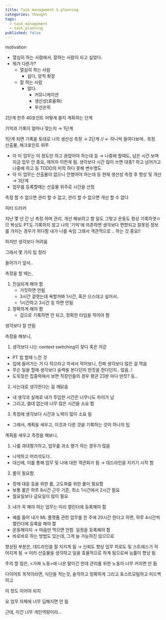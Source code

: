 ```yaml
---
title: Task management & planning
categories: thought
tags:
  - task_management
  - task_planning
published: false
---
```


motivation
- 열심히 하는 사람에서, 잘하는 사람이 되고 싶었다.
- 뭐가 다른가?
	- 열심히 하는 사람
		- 쉽다, 양적 확장
	- 잘 하는 사람
		- 많다.
			- 커뮤니케이션
			- 생산성(효율화)
			- 우선순위




2단계 
한주 40포인트
어떻게 쓸지 계획하는 단계


기억과 기록이 얼마나 맞는지 → 1단계

1단계 되면
기록을 토대로 나의 생산성 측정 → 2단계 // ← 하나씩 들여다보며.. 측정. 산출물, 체크포인트 위주
- 아 이 업무는 이 정도만 하고 끊었어야 하는데 등 → 나중에 할때도, 남은 시간 보며 지금 업무 안 중요, 제끼자 이런게 됨. 생각보다 시간 많이 쓰면 대충? 하고 넘어가고 나중에 하고 등 TODO의 미학 하다 못해 변수명도
- 아 이 업무는 산출물이 없으니 안했어야 하는데 등
현재 생산성 측정 후 향상 및 개선 → 3단계
- 업무를 등록할때는 산출물 위주로 시간을 산정


측정 할 수 없으면 관리 할 수 없고, 관리 할 수 없으면 개선 할 수 없다

피터 드러커


지난 몇 년 간 난 측정 하며 관리, 개선 해보려고 함
일도 그렇고 운동도 항상 기록하엿ㅇ므
복싱도 PT도
기록하지 않고 나의 '기억'에 의존하면 생각보다 편향되고 잘못된 정보를 가지는 경우가 허다함
내가 나를 속임
그래서 객관적으로 .. 하는 것 중요!!

하지만 생각보다 어려움

그래서 몇 가지 팁 정리

들어가기 앞서..

측정을 할 때는,

1. 진실되게 해야 함
	- 거짓하면 안됨
	- 3시간 걸렷는데 욕할까봐 1시간, 혹은 으스대고 싶어서..
	- 1시간하고 3시간 등 하면 안됨
2. 정확하게 해야 함
	- 감으로 기록하면 안 되고, 정확한 타임을 적어야 함

생각보다 잘 안됨

측정을 해보니,

1. 생각보다 나는 context switching이 잦다 혹은 저갇
- PT 첨 할때 느낀 것
- 입에 들어가는 거 다 적으라고 하셔서 적어보니, 진짜 생각보다 많은 걸 먹음
- 무슨 일을 할때 생각보다 슬랙을 본다던지 딴짓을 한다던지.. 많음..!
- 도둑맞은 집중력에서 보면 직장인들의 경우 평균 23분 마다 딴짓? 등..

2. 사는대로 생각한다는 걸 깨닭음
- 내 생각과 실제로 내가 투입한 시간은 너무나도 차이가 남
- 그리고, 쓸데 없는데 너무 많은 시간을 소요 함


3. 측정에 생각보다 시간과 노력이 많이 소요 됨
- 그래서, 계획을 세우고, 이것과 다른 것을 기록하는 것이 하나의 팁


계획을 세우고 측정을 해보니,

1. 나를 과대평가하고, 업무를 과소 평가 하는 경우가 많음
- 나약하고 어리석도다..
- 대신에, 이를 통해 업무 및 나에 대한 객관화가 됨 → 데드라인을 지키기 시작 함

2. 룸이 필요함.
- 장애 대응 등을 위한 룸, 고도화를 위한 룸이 필요함
- 보통 룸은 하루 8시간 근무 기준, 최소 1시간에서 2시간 필요
- 월요일보다 금요일이 많이 필요

3. 내가 꼭 해야 하는 업무는 미리 캘린더에 등록해야 함
- 예를 들어 내가 ML 플랫폼 관련 업무를 한 주에 20시간 한다고 하면, 하루 4시간씩 캘린더에 등록을 해야 함
- 운동해야지 → 마음만 먹으면 안함. 일정을 등록해야 함
- 바로바로 하는 방법도 있는데, 그게 늘 가능하진 않으므로

향상된 부분은,
데드라인을 잘 지키게 됨 → 신뢰도 향상
업무 피로도 및 스트레스가 적어지게 됨 → 
미리 산출물을 생각하고 일을 효율적으로 하게 됨으로써 능률이 향상 됨


주의 할 점은,
<가짜 노동>에 나온 말이긴 한데
관리를 위한 노동이 너무 커지면 안 됨

다이어트 목적이라면, 식단을 적는것, 솔직하고 정확하게
그리고 포스트모텀하고
피드백하고

이 정도 이어야 되지

요 업무 자체에 너무 딥해지면 안 됨

근데, 이건 너무 개인역량이라...